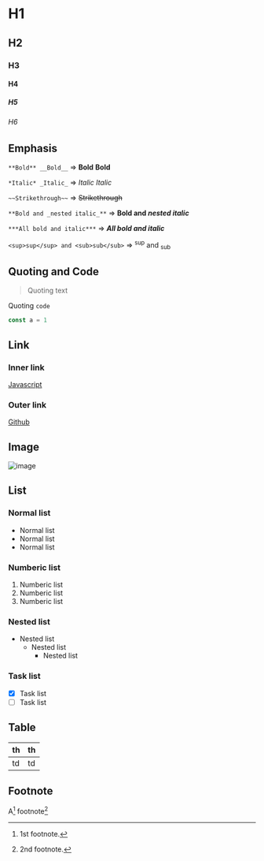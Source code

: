 # H1

## H2

### H3

#### H4

##### H5

###### H6

## Emphasis

`**Bold** __Bold__` => **Bold** __Bold__

`*Italic* _Italic_` => *Italic* _Italic_

`~~Strikethrough~~` => ~~Strikethrough~~

`**Bold and _nested italic_**` => **Bold and _nested italic_**

`***All bold and italic***` => ***All bold and italic***

`<sup>sup</sup> and <sub>sub</sub>` => <sup>sup</sup> and <sub>sub</sub>

## Quoting and Code

> Quoting text

Quoting `code`

```js
const a = 1
```

## Link

### Inner link

[Javascript](examples/javascript.md)

### Outer link

[Github](https://github.com/slashnotes)

## Image

![image](https://picsum.photos/100)

## List

### Normal list

- Normal list
- Normal list
- Normal list

### Numberic list

1. Numberic list
2. Numberic list
3. Numberic list

### Nested list

- Nested list
  - Nested list
    - Nested list

### Task list

- [x] Task list
- [ ] Task list

## Table

| th | th |
| - | :- |
| td | td |

## Footnote

A[^1] footnote[^2]

[^1]: 1st footnote.
[^2]: 2nd footnote.
